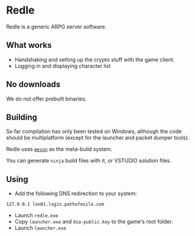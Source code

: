 # Redle

Redle is a generic ARPG server software.

## What works

* Handshaking and setting up the crypto stuff with the game client.
* Logging in and displaying character list

## No downloads

We do not offer prebuilt binaries.

## Building

So far compilation has only been tested on Windows, although the code should be multiplatform (except for the launcher and packet dumper tools).

Redle uses [`meson`](https://mesonbuild.com/Quick-guide.html) as the meta-build system.

You can generate `ninja` build files with it, or VSTUDIO solution files.

## Using

* Add the following DNS redirection to your system:
```
127.0.0.1 lon01.login.pathofexile.com
```
* Launch `redle.exe`
* Copy `launcher.exe` and `dsa-public.key` to the game's root folder.
* Launch `launcher.exe`


